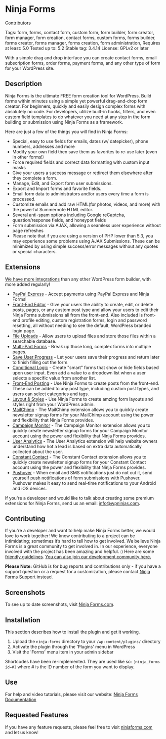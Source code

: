 # Ninja Forms
[Contributors](https://github.com/wpninjas/ninja-forms/graphs/contributors)

Tags: form, forms, contact form, custom form, form builder, form creator, form manager, form creation, contact forms, custom forms, forms builder, forms creator, forms manager, forms creation, form administration,
Requires at least: 5.0
Tested up to: 5.2
Stable tag: 3.4.14
License: GPLv2 or later

With a simple drag and drop interface you can create contact forms, email subscription forms, order forms, payment forms, and any other type of form for your WordPress site.

## Description
Ninja Forms is the ultimate FREE form creation tool for WordPress. Build forms within minutes using a simple yet powerful drag-and-drop form creator. For beginners, quickly and easily design complex forms with absolutely no code. For developers, utilize built-in hooks, filters, and even custom field templates to do whatever you need at any step in the form building or submission using Ninja Forms as a framework.

Here are just a few of the things you will find in Ninja Forms:

* Special, easy to use fields for emails, dates (w/ datepicker), phone numbers, addresses and more
* Modify your own field then save them as favorites to re-use later (even in other forms!)
* Force required fields and correct data formatting with custom input masks
* Give your users a success message or redirect them elsewhere after they complete a form.
* Manage, Edit, and Export form user submissions.
* Export and Import forms and favorite fields.
* Email form data to administrators and/or users every time a form is processed.
* Customize emails and add raw HTML(for photos, videos, and more) with the powerful Summernote HTML editor.
* Several anti-spam options including Google reCaptcha, question/response fields, and honeypot fields
* Form submission via AJAX, allowing a seamless user experience without page refreshes
* Please note that if you are using a version of PHP lower than 5.3, you may experience some problems using AJAX Submissions. These can be minimized by using simple success/error messages without any quotes or special characters.

## Extensions

[We have more integrations](https://ninjaforms.com/extensions/) than any other WordPress form builder, with more added regularly!

* [PayPal Express](http://ninjaforms.com/downloads/paypal-express/) - Accept payments using PayPal Express and Ninja Forms!
* [Front-End Editor](http://ninjaforms.com/downloads/front-end-editor/) - Give your users the ability to create, edit, or delete posts, pages, or any custom post type and allow your users to edit their Ninja Forms submissions all from the front-end. Also included is front-end profile editing, custom registration forms, login and password resetting, all without needing to see the default, WordPress branded login page.
* [File Uploads](http://ninjaforms.com/downloads/file-uploads/) - Allow users to upload files and store those files within a searchable database.
* [Multi-Part Forms](http://ninjaforms.com/downloads/multi-part-forms/) - Break up those long, complex forms into multiple pages.
* [Save User Progress](http://ninjaforms.com/downloads/save-user-progress/) - Let your users save their progress and return later to finish filling out the form.
* [Conditional Logic](http://ninjaforms.com/downloads/conditional-logic/) - Create "smart" forms that show or hide fields based upon user input. Even add a value to a dropdown list when a user selects a specific value from another list.
* [Front-End Posting](http://ninjaforms.com/downloads/front-end-posting/) - Use Ninja Forms to create posts from the front-end. These can be added to any post type, including custom post types, and users can select categories and tags.
* [Layout & Styles](http://ninjaforms.com/downloads/layout-styles/) - Use Ninja Forms to create amzing form layouts and styles right from your WordPress admin.
* [MailChimp](http://ninjaforms.com/downloads/mail-chimp/) - The MailChimp extension allows you to quickly create newsletter signup forms for your MailChimp account using the power and flexibility that Ninja Forms provides.
* [Campaign Monitor](http://ninjaforms.com/downloads/campaign-monitor/) - The Campaign Monitor extension allows you to quickly create newsletter signup forms for your Campaign Monitor account using the power and flexibility that Ninja Forms provides.
* [User Analytics](http://ninjaforms.com/downloads/user-analytics/) - The User Analytics extension will help website owners understand how hot a lead is based on extra data automatically collected about the user.
* [Constant Contact](http://ninjaforms.com/downloads/constant-contact/) - The Constant Contact extension allows you to quickly create newsletter signup forms for your Constant Contact account using the power and flexibility that Ninja Forms provides.
* [Pushover](http://ninjaforms.com/downloads/pushover/) - When email and SMS notifications just do not cut it, send yourself push notifications of form submissions with Pushover. Pushover makes it easy to send real-time notifications to your Android and iOS devices.

If you're a developer and would like to talk about creating some premium extensions for Ninja Forms, send us an email: info@wpninjas.com.

## Contributing

If you're a developer and want to help make Ninja Forms better, we would love to work together! We know contributing to a project can be intimidating; sometimes it’s hard to tell how to get involved. We believe Ninja Forms is a great community to get involved in. In our experience, everyone involved with the project has been amazing and helpful. :)
Here are some [friendly guidelines](https://github.com/wpninjas/ninja-forms/blob/master/.github/CONTRIBUTING.md).  [You can also join our development community here.](http://developer.ninjaforms.com/)

__Please Note:__ GitHub is for bug reports and contributions only - if you have a support question or a request for a customization, please contact [Ninja Forms Support](http://ninjaforms.com/contact/) instead.

## Screenshots

To see up to date screenshots, visit [Ninja Forms.com](http://ninjaforms.com/).

## Installation

This section describes how to install the plugin and get it working.

1. Upload the `ninja-forms` directory to your `/wp-content/plugins/` directory
2. Activate the plugin through the 'Plugins' menu in WordPress
3. Visit the 'Forms' menu item in your admin sidebar

Shortcodes have been re-implemented. They are used like so: `[ninja_forms id=#]` where # is the ID number of the form you want to display.

## Use

For help and video tutorials, please visit our website: [Ninja Forms Documentation](http://ninjaforms.com/documentation/)

## Requested Features

If you have any feature requests, please feel free to visit [ninjaforms.com](http://ninjaforms.com) and let us know!

